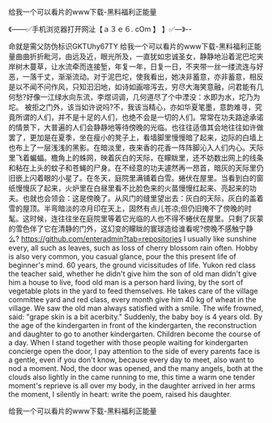 给我一个可以看片的www下载-黑料福利正能量

《——✅手机浏览器打开网沚【ａ３ｅ６. cOm 】 】✅—》--

命就是需父防伪标识GKTUhy67TY
给我一个可以看片的www下载-黑料福利正能量曲曲折折毗河，由远及近，眼光所及，一直犹如忠诚圣女，静静地沿着泥巴坨夹岸树木蔓草，让水流牵而连接堑，年复一年，日复一日，不夹带一丝一缕流连与好恶，一落千丈，渐渐流动。对于泥巴坨，使我看出，她决非蓄意，亦非蓄意，相反是以不闻不问作风，只知汩汩地，如诗如画喧泻去，穷尽大海笑意融，问君能有几何愁?好像一江绿水向东流，李煜词调，几何道尽了个中湮没：水即为水，坨乃为坨。
被拒之门外，该当如许说吗?不，我该当精心，亦如华夏笔墨，意韵难寻，究竟所谓的人们，并不是十足的人们，也绝不会是一切的人们。常常在功夫路途承诺的情景下，大普遍的人们会静静地等待傍晚的光临。也往往适值其会地往往如许做罢了，更加是在夏季，坐在瘦小的凳子上，看墙脚里慢慢暗了起来，边际的白墙上也布上了一层浅浅的黑影。在暗淡里，夜来香的花香一阵阵脚沁入人们内心。天际里飞着蝙蝠。檐角上的蛛网，映着灰白的天际，在矇眬里，还不妨数出网上的线条和粘在上头的蚊子和苍蝇的尸身。在不经意的功夫遽然再一昂首，暗灰的天际里仍旧嵌上闪着眼的小星了。在冬天，庭院里满铺着白雪。蜷伏在屋里。当看到白的窗纸慢慢灰了起来，火炉里在白昼里看不比脸色来的火苗慢慢红起来、亮起来的功夫。也就也会领会：这是傍晚了。从风门的缝里望出去：灰白的天际，灰白的盖着雪的屋顶。半弯暗淡的凉月印在天上，固然有点儿苍凉;但仍旧掩不了傍晚的时髦。这时候，连往往坐在庭院里等着它光临的人也不得不蜷伏在屋里。只剩了灰蒙的雪色伴了它在清静的门外，这幻变的矇眬的寰球造给谁看呢?傍晚不感触宁静么?
https://github.com/enteradmin?tab=repositories
I usually like sunshine every, all such as leaves, such as loss of cherry blossom rain often.
Hobby is also very common, you casual glance, pour the this present life of beginner's mind.
60 years, the ground vicissitudes of life.
Yukon red class the teacher said, whether he didn't give him the son of old man didn't give him a house to live, food old man is a person hard living, by the sort of vegetable plots in the yard to feed themselves.
He takes care of the village committee yard and red class, every month give him 40 kg of wheat in the village.
We saw the old man always satisfied with a smile.
The wife frowned, said: "grape skin is a bit acerbity."
Suddenly, the baby boy is 4 years old.
By the age of the kindergarten in front of the kindergarten, the reconstruction and daughter to go to another kindergarten.
Children become the course of a day.
When I stand together with those people waiting for kindergarten concierge open the door, I pay attention to the side of every parents face is a gentle, even if you don't know, because every day to meet, also want to nod a moment.
Nod, the door was opened, and the many angels, both at the clouds also lightly in the came running to me, this time a warm one tender moment's reprieve is all over my body, in the daughter arrived in her arms the moment, I silently in heart: write the poem, raised his daughter.




给我一个可以看片的www下载-黑料福利正能量
